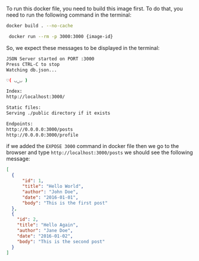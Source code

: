 To run this docker file, you need to build this image first. To do that, you need to run the following command in the terminal:

```bash
docker build . --no-cache 
```

```bash
 docker run --rm -p 3000:3000 {image-id}
```

So, we expect these messages to be displayed in the terminal:

```bash
JSON Server started on PORT :3000
Press CTRL-C to stop
Watching db.json...

♡( ◡‿◡ )

Index:
http://localhost:3000/

Static files:
Serving ./public directory if it exists

Endpoints:
http://0.0.0.0:3000/posts
http://0.0.0.0:3000/profile
```

if we added the ``` EXPOSE 3000 ``` command in docker file then we go to the browser and type `http://localhost:3000/posts` we should see the following message:

```json
[
  {
      "id": 1,
      "title": "Hello World",
      "author": "John Doe",
      "date": "2016-01-01",
      "body": "This is the first post"
  },
  {
    "id": 2,
    "title": "Hello Again",
    "author": "Jane Doe",
    "date": "2016-01-02",
    "body": "This is the second post"
  }
]
```